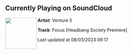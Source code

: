 ## Currently Playing on SoundCloud

[<img align="left" width="100" src="https://i1.sndcdn.com/artworks-rPhHZpemUm2WKoWI-HFBKcw-t500x500.jpg">](https://soundcloud.com/venture5/focus-headbang-society-premiere)

**Artist**: Venture 5 

**Track**: Focus [Headbang Society Premiere]

Last updated at 08/03/2023 09:17
